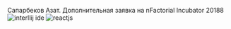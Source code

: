 Сапарбеков Азат. Дополнительная заявка на nFactorial Incubator 20188
![interllij ide](https://user-images.githubusercontent.com/19211480/41726279-9d121570-7593-11e8-9be0-319c1f7a78b6.png)
![reactjs](https://user-images.githubusercontent.com/19211480/41726258-91b93b40-7593-11e8-9fe5-bfe2ae11ab1e.png)

